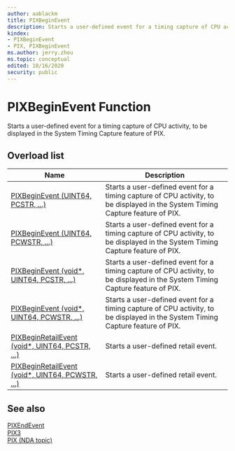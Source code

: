 ```yaml
---
author: aablackm
title: PIXBeginEvent
description: Starts a user-defined event for a timing capture of CPU activity, to be displayed in the System Timing Capture feature of PIX.
kindex:
- PIXBeginEvent
- PIX, PIXBeginEvent
ms.author: jerry.zhou
ms.topic: conceptual
edited: 10/16/2020
security: public
---
```


# PIXBeginEvent Function  
  
Starts a user-defined event for a timing capture of CPU activity, to be displayed in the System Timing Capture feature of PIX.  
  
<a id="overloadsSection"></a>
  
## Overload list
  
| Name| Description |  
| --- | --- |  
| [PIXBeginEvent (UINT64, PCSTR, ...)](pixbeginevent.md) | Starts a user-defined event for a timing capture of CPU activity, to be displayed in the System Timing Capture feature of PIX. |  
| [PIXBeginEvent (UINT64, PCWSTR, ...)](pixbeginevent_2.md) | Starts a user-defined event for a timing capture of CPU activity, to be displayed in the System Timing Capture feature of PIX. |  
| [PIXBeginEvent (void\*, UINT64, PCSTR, ...)](pixbeginevent_3.md) | Starts a user-defined event for a timing capture of CPU activity, to be displayed in the System Timing Capture feature of PIX. |  
| [PIXBeginEvent (void\*, UINT64, PCWSTR, ...)](pixbeginevent_4.md) | Starts a user-defined event for a timing capture of CPU activity, to be displayed in the System Timing Capture feature of PIX. |  
| [PIXBeginRetailEvent (void\*, UINT64, PCSTR, ...)](pixbeginretailevent.md) | Starts a user-defined retail event. |  
| [PIXBeginRetailEvent (void\*, UINT64, PCWSTR, ...)](pixbeginretailevent_2.md) | Starts a user-defined retail event. |  
  
<a id="seealsoSection"></a>
  
## See also  
  
[PIXEndEvent](pixendevent.md)  
[PIX3](../pix3_members.md)  
[PIX (NDA topic)](../../../../tools-console/xbox-tools-and-apis/pix/pix.md)  
  